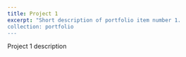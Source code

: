 ```yaml
---
title: Project 1
excerpt: "Short description of portfolio item number 1. 
collection: portfolio
---
```


Project 1 description

